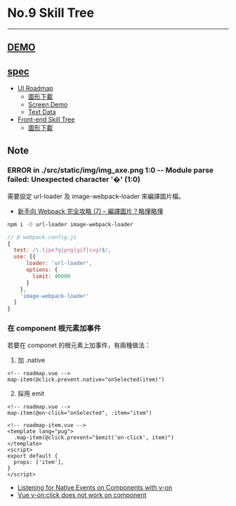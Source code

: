 # No.9 Skill Tree

---

## [DEMO](dist/)

## [spec](https://www.facebook.com/groups/173311386703334/learning_content/?filter=377909922704174&post=216733832361089)

- [UI Roadmap](https://xd.adobe.com/spec/f02993f5-4d00-4282-5a3b-cc27869f9afd-8618/)
  - [圖形下載](https://drive.google.com/drive/folders/1nmO5LFZ60JaqglJUwMbA7U9BzYJHI2Bm)
  - [Screen Demo](https://marvelapp.com/5dhed6b/screen/46204854)
  - [Text Data](https://medium.com/monospace-tw/%E4%BB%8B%E9%9D%A2%E8%A8%AD%E8%A8%88%E5%B8%AB%E8%BD%89%E8%81%B7%E4%B9%8B%E8%B7%AF-dcd9a19aa1dc?sk=c6b3e8556cda8df8a02f265a41519d01)
- [Front-end Skill Tree](https://xd.adobe.com/spec/912f916f-0b05-49ae-66e8-b42b299c19b7-e71e/screen/3eb53c19-6d4e-44dd-b6ee-a32266820ca8/mainpage/)
  - [圖形下載](https://drive.google.com/drive/folders/1Fob_CEcN1Zrz_CZg9ls2Ib7zJj058fen)


## Note

### ERROR in ./src/static/img/img_axe.png 1:0 -- Module parse failed: Unexpected character '�' (1:0)

需要設定 url-loader 及 image-webpack-loader 來編譯圖片檔。
- [新手向 Webpack 完全攻略 (7) – 編譯圖片？略懂略懂](https://5xruby.tw/ja/posts/webpack-07)

```sh
npm i -D url-loader image-webpack-loader
```

```js
// @ webpack.config.js
{
  test: /\.(jpe?g|png|gif|svg)$/,
  use: [{
      loader: 'url-loader',
      options: {
        limit: 40000
      }
    },
    'image-webpack-loader'
  ]
}
```

### 在 component 根元素加事件

若要在 componet 的根元素上加事件，有兩種做法：
1. 加 .native

```pug
<!-- roadmap.vue -->
map-item(@click.prevent.native="onSelected(item)")
```

2. 採用 emit

```pug
<!-- roadmap.vue -->
map-item(@on-click="onSelected", :item="item")

<!-- roadmap-item.vue -->
<template lang="pug">
  .map-item(@click.prevent="$emit('on-click', item)")
</template>
<script>
export default {
  props: ['item'],
}
</script>
```

- [Listening for Native Events on Components with v-on](https://vuejs.org/v2/guide/migration.html#Listening-for-Native-Events-on-Components-with-v-on-changed)
- [Vue v-on:click does not work on component](https://stackoverflow.com/questions/41475447/vue-v-onclick-does-not-work-on-component)